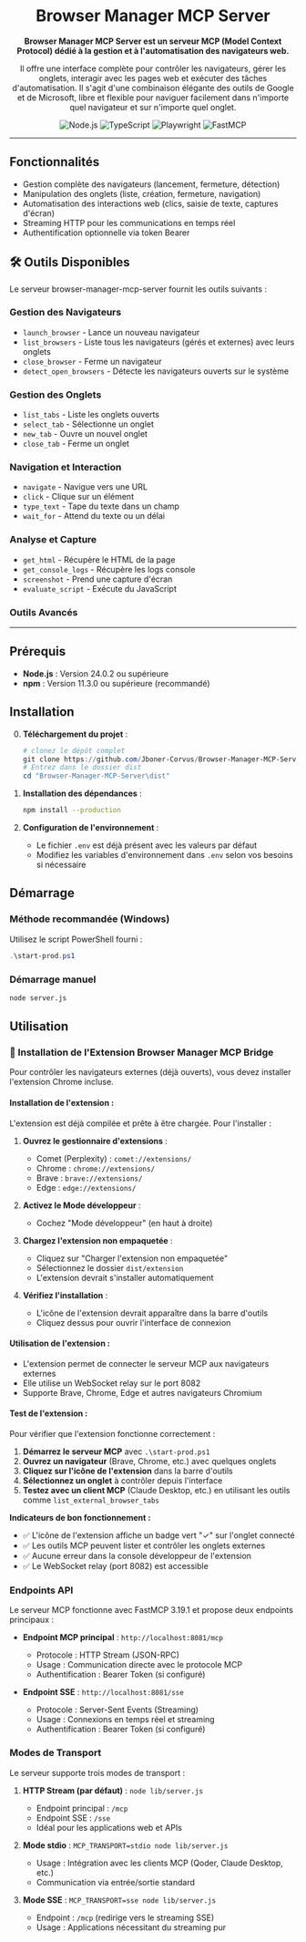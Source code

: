 <div align="center">
  <h1>Browser Manager MCP Server</h1>

  <p><strong>Browser Manager MCP Server est un serveur MCP (Model Context Protocol) dédié à la gestion et à l'automatisation des navigateurs web.</strong></p>
  
  <p>Il offre une interface complète pour contrôler les navigateurs, gérer les onglets, interagir avec les pages web et exécuter des tâches d'automatisation. Il s'agit d'une combinaison élégante des outils de Google et de Microsoft, libre et flexible pour naviguer facilement dans n'importe quel navigateur et sur n'importe quel onglet.</p>

  <p>
    <img src="https://img.shields.io/badge/Node.js-339933?style=for-the-badge&logo=nodedotjs&logoColor=white" alt="Node.js">
    <img src="https://img.shields.io/badge/TypeScript-3178C6?style=for-the-badge&logo=typescript&logoColor=white" alt="TypeScript">
    <img src="https://img.shields.io/badge/Playwright-2EAD33?style=for-the-badge&logo=playwright&logoColor=white" alt="Playwright">
    <img src="https://img.shields.io/badge/FastMCP-FF6B35?style=for-the-badge&logo=fastapi&logoColor=white" alt="FastMCP">
  </p>
</div>

---

## Fonctionnalités

- Gestion complète des navigateurs (lancement, fermeture, détection)
- Manipulation des onglets (liste, création, fermeture, navigation)
- Automatisation des interactions web (clics, saisie de texte, captures d'écran)
- Streaming HTTP pour les communications en temps réel
- Authentification optionnelle via token Bearer

## 🛠️ Outils Disponibles

Le serveur browser-manager-mcp-server fournit les outils suivants :

### Gestion des Navigateurs
- `launch_browser` - Lance un nouveau navigateur
- `list_browsers` - Liste tous les navigateurs (gérés et externes) avec leurs onglets
- `close_browser` - Ferme un navigateur
- `detect_open_browsers` - Détecte les navigateurs ouverts sur le système

### Gestion des Onglets
- `list_tabs` - Liste les onglets ouverts
- `select_tab` - Sélectionne un onglet
- `new_tab` - Ouvre un nouvel onglet
- `close_tab` - Ferme un onglet

### Navigation et Interaction
- `navigate` - Navigue vers une URL
- `click` - Clique sur un élément
- `type_text` - Tape du texte dans un champ
- `wait_for` - Attend du texte ou un délai

### Analyse et Capture
- `get_html` - Récupère le HTML de la page
- `get_console_logs` - Récupère les logs console
- `screenshot` - Prend une capture d'écran
- `evaluate_script` - Exécute du JavaScript

### Outils Avancés

---

## Prérequis

- **Node.js** : Version 24.0.2 ou supérieure
- **npm** : Version 11.3.0 ou supérieure (recommandé)

## Installation

0. **Téléchargement du projet** :

   ```powershell
   # clonez le dépôt complet
   git clone https://github.com/Jboner-Corvus/Browser-Manager-MCP-Server.git
   # Entrez dans le dossier dist
   cd "Browser-Manager-MCP-Server\dist"
   ```

1. **Installation des dépendances** :
   ```bash
   npm install --production
   ```

2. **Configuration de l'environnement** :
   - Le fichier `.env` est déjà présent avec les valeurs par défaut
   - Modifiez les variables d'environnement dans `.env` selon vos besoins si nécessaire


## Démarrage

### Méthode recommandée (Windows)

Utilisez le script PowerShell fourni :

```powershell
.\start-prod.ps1
```

### Démarrage manuel

```bash
node server.js
```

## Utilisation

### 🔌 Installation de l'Extension Browser Manager MCP Bridge

Pour contrôler les navigateurs externes (déjà ouverts), vous devez installer l'extension Chrome incluse.

#### Installation de l'extension :

L'extension est déjà compilée et prête à être chargée. Pour l'installer :

1. **Ouvrez le gestionnaire d'extensions** :
   - Comet (Perplexity) : `comet://extensions/`
   - Chrome : `chrome://extensions/`
   - Brave : `brave://extensions/`
   - Edge : `edge://extensions/`

2. **Activez le Mode développeur** :
   - Cochez "Mode développeur" (en haut à droite)

3. **Chargez l'extension non empaquetée** :
   - Cliquez sur "Charger l'extension non empaquetée"
   - Sélectionnez le dossier `dist/extension`
   - L'extension devrait s'installer automatiquement

3. **Vérifiez l'installation** :
   - L'icône de l'extension devrait apparaître dans la barre d'outils
   - Cliquez dessus pour ouvrir l'interface de connexion

#### Utilisation de l'extension :

- L'extension permet de connecter le serveur MCP aux navigateurs externes
- Elle utilise un WebSocket relay sur le port 8082
- Supporte Brave, Chrome, Edge et autres navigateurs Chromium

#### Test de l'extension :

Pour vérifier que l'extension fonctionne correctement :

1. **Démarrez le serveur MCP** avec `.\start-prod.ps1`
2. **Ouvrez un navigateur** (Brave, Chrome, etc.) avec quelques onglets
3. **Cliquez sur l'icône de l'extension** dans la barre d'outils
4. **Sélectionnez un onglet** à contrôler depuis l'interface
5. **Testez avec un client MCP** (Claude Desktop, etc.) en utilisant les outils comme `list_external_browser_tabs`

**Indicateurs de bon fonctionnement :**
- ✅ L'icône de l'extension affiche un badge vert "✓" sur l'onglet connecté
- ✅ Les outils MCP peuvent lister et contrôler les onglets externes
- ✅ Aucune erreur dans la console développeur de l'extension
- ✅ Le WebSocket relay (port 8082) est accessible

### Endpoints API

Le serveur MCP fonctionne avec FastMCP 3.19.1 et propose deux endpoints principaux :

- **Endpoint MCP principal** : `http://localhost:8081/mcp`
  - Protocole : HTTP Stream (JSON-RPC)
  - Usage : Communication directe avec le protocole MCP
  - Authentification : Bearer Token (si configuré)

- **Endpoint SSE** : `http://localhost:8081/sse`
  - Protocole : Server-Sent Events (Streaming)
  - Usage : Connexions en temps réel et streaming
  - Authentification : Bearer Token (si configuré)

### Modes de Transport

Le serveur supporte trois modes de transport :

1. **HTTP Stream (par défaut)** : `node lib/server.js`
   - Endpoint principal : `/mcp`
   - Endpoint SSE : `/sse`
   - Idéal pour les applications web et APIs

2. **Mode stdio** : `MCP_TRANSPORT=stdio node lib/server.js`
   - Usage : Intégration avec les clients MCP (Qoder, Claude Desktop, etc.)
   - Communication via entrée/sortie standard

3. **Mode SSE** : `MCP_TRANSPORT=sse node lib/server.js`
   - Endpoint : `/mcp` (redirige vers le streaming SSE)
   - Usage : Applications nécessitant du streaming pur
